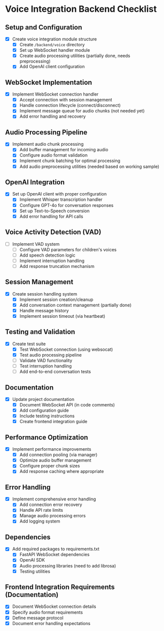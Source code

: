 # Voice Integration Backend Checklist

## Setup and Configuration
- [x] Create voice integration module structure
  - [x] Create `/backend/voice` directory
  - [x] Set up WebSocket handler module
  - [x] Create audio processing utilities (partially done, needs preprocessing)
  - [x] Add OpenAI client configuration

## WebSocket Implementation
- [x] Implement WebSocket connection handler
  - [x] Accept connection with session management
  - [x] Handle connection lifecycle (connect/disconnect)
  - [x] Implement message queue for audio chunks (not needed yet)
  - [x] Add error handling and recovery

## Audio Processing Pipeline
- [x] Implement audio chunk processing
  - [x] Add buffer management for incoming audio
  - [x] Configure audio format validation
  - [x] Implement chunk batching for optimal processing
  - [x] Add audio preprocessing utilities (needed based on working sample)

## OpenAI Integration
- [x] Set up OpenAI client with proper configuration
  - [x] Implement Whisper transcription handler
  - [x] Configure GPT-4o for conversation responses
  - [x] Set up Text-to-Speech conversion
  - [x] Add error handling for API calls

## Voice Activity Detection (VAD)
- [ ] Implement VAD system
  - [ ] Configure VAD parameters for children's voices
  - [ ] Add speech detection logic
  - [ ] Implement interruption handling
  - [ ] Add response truncation mechanism

## Session Management
- [x] Create session handling system
  - [x] Implement session creation/cleanup
  - [x] Add conversation context management (partially done)
  - [x] Handle message history
  - [x] Implement session timeout (via heartbeat)

## Testing and Validation
- [x] Create test suite
  - [x] Test WebSocket connection (using websocat)
  - [x] Test audio processing pipeline
  - [ ] Validate VAD functionality
  - [ ] Test interruption handling
  - [ ] Add end-to-end conversation tests

## Documentation
- [x] Update project documentation
  - [x] Document WebSocket API (in code comments)
  - [x] Add configuration guide
  - [x] Include testing instructions
  - [x] Create frontend integration guide

## Performance Optimization
- [x] Implement performance improvements
  - [x] Add connection pooling (via manager)
  - [x] Optimize audio buffer management
  - [x] Configure proper chunk sizes
  - [x] Add response caching where appropriate

## Error Handling
- [x] Implement comprehensive error handling
  - [x] Add connection error recovery
  - [x] Handle API rate limits
  - [x] Manage audio processing errors
  - [x] Add logging system

## Dependencies
- [x] Add required packages to requirements.txt
  - [x] FastAPI WebSocket dependencies
  - [x] OpenAI SDK
  - [x] Audio processing libraries (need to add librosa)
  - [x] Testing utilities

## Frontend Integration Requirements (Documentation)
- [x] Document WebSocket connection details
- [x] Specify audio format requirements
- [x] Define message protocol
- [x] Document error handling expectations
